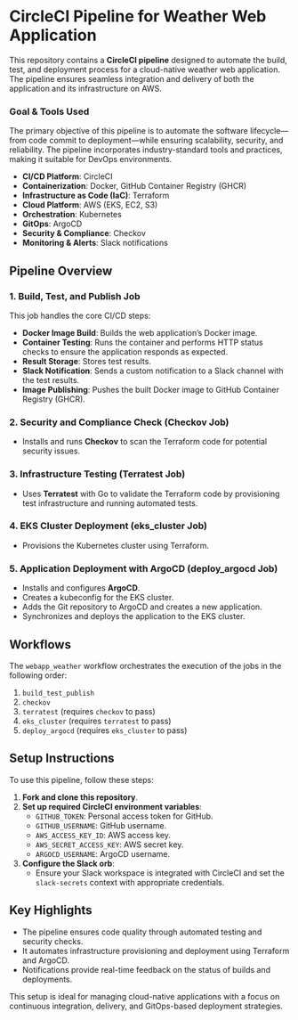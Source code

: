 # CircleCI Pipeline for Weather Web Application

This repository contains a **CircleCI pipeline** designed to automate the build, test, and deployment process for a cloud-native weather web application. The pipeline ensures seamless integration and delivery of both the application and its infrastructure on AWS.

### **Goal & Tools Used**
The primary objective of this pipeline is to automate the software lifecycle—from code commit to deployment—while ensuring scalability, security, and reliability. The pipeline incorporates industry-standard tools and practices, making it suitable for DevOps environments.

- **CI/CD Platform**: CircleCI
- **Containerization**: Docker, GitHub Container Registry (GHCR)
- **Infrastructure as Code (IaC)**: Terraform
- **Cloud Platform**: AWS (EKS, EC2, S3)
- **Orchestration**: Kubernetes
- **GitOps**: ArgoCD
- **Security & Compliance**: Checkov
- **Monitoring & Alerts**: Slack notifications

## **Pipeline Overview**

### **1. Build, Test, and Publish Job**
This job handles the core CI/CD steps:
- **Docker Image Build**: Builds the web application’s Docker image.
- **Container Testing**: Runs the container and performs HTTP status checks to ensure the application responds as expected.
- **Result Storage**: Stores test results.
- **Slack Notification**: Sends a custom notification to a Slack channel with the test results.
- **Image Publishing**: Pushes the built Docker image to GitHub Container Registry (GHCR).

### **2. Security and Compliance Check (Checkov Job)**
- Installs and runs **Checkov** to scan the Terraform code for potential security issues.

### **3. Infrastructure Testing (Terratest Job)**
- Uses **Terratest** with Go to validate the Terraform code by provisioning test infrastructure and running automated tests.

### **4. EKS Cluster Deployment (eks_cluster Job)**
- Provisions the Kubernetes cluster using Terraform.

### **5. Application Deployment with ArgoCD (deploy_argocd Job)**
- Installs and configures **ArgoCD**.
- Creates a kubeconfig for the EKS cluster.
- Adds the Git repository to ArgoCD and creates a new application.
- Synchronizes and deploys the application to the EKS cluster.

## **Workflows**
The `webapp_weather` workflow orchestrates the execution of the jobs in the following order:

1. `build_test_publish`
2. `checkov`
3. `terratest` (requires `checkov` to pass)
4. `eks_cluster` (requires `terratest` to pass)
5. `deploy_argocd` (requires `eks_cluster` to pass)

## **Setup Instructions**
To use this pipeline, follow these steps:

1. **Fork and clone this repository**.
2. **Set up required CircleCI environment variables**:
   - `GITHUB_TOKEN`: Personal access token for GitHub.
   - `GITHUB_USERNAME`: GitHub username.
   - `AWS_ACCESS_KEY_ID`: AWS access key.
   - `AWS_SECRET_ACCESS_KEY`: AWS secret key.
   - `ARGOCD_USERNAME`: ArgoCD username.
3. **Configure the Slack orb**:
   - Ensure your Slack workspace is integrated with CircleCI and set the `slack-secrets` context with appropriate credentials.

## **Key Highlights**
- The pipeline ensures code quality through automated testing and security checks.
- It automates infrastructure provisioning and deployment using Terraform and ArgoCD.
- Notifications provide real-time feedback on the status of builds and deployments.

This setup is ideal for managing cloud-native applications with a focus on continuous integration, delivery, and GitOps-based deployment strategies.

